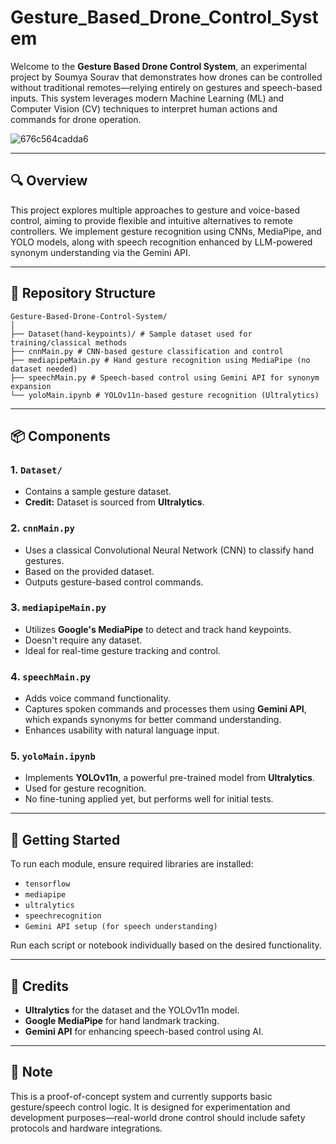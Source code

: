# Gesture_Based_Drone_Control_System

Welcome to the **Gesture Based Drone Control System**, an experimental project by Soumya Sourav that demonstrates how drones can be controlled without traditional remotes—relying entirely on gestures and speech-based inputs. This system leverages modern Machine Learning (ML) and Computer Vision (CV) techniques to interpret human actions and commands for drone operation.

![676c564cadda6](https://github.com/user-attachments/assets/9b942b2a-a0dd-480f-a4c2-8e47b907a1c1)


---

## 🔍 Overview

This project explores multiple approaches to gesture and voice-based control, aiming to provide flexible and intuitive alternatives to remote controllers. We implement gesture recognition using CNNs, MediaPipe, and YOLO models, along with speech recognition enhanced by LLM-powered synonym understanding via the Gemini API.

---

## 📁 Repository Structure
```
Gesture-Based-Drone-Control-System/
│
├── Dataset(hand-keypoints)/ # Sample dataset used for training/classical methods
├── cnnMain.py # CNN-based gesture classification and control
├── mediapipeMain.py # Hand gesture recognition using MediaPipe (no dataset needed)
├── speechMain.py # Speech-based control using Gemini API for synonym expansion
└── yoloMain.ipynb # YOLOv11n-based gesture recognition (Ultralytics)
```


---

## 📦 Components

### 1. `Dataset/`
- Contains a sample gesture dataset.
- **Credit:** Dataset is sourced from **Ultralytics**.

### 2. `cnnMain.py`
- Uses a classical Convolutional Neural Network (CNN) to classify hand gestures.
- Based on the provided dataset.
- Outputs gesture-based control commands.

### 3. `mediapipeMain.py`
- Utilizes **Google's MediaPipe** to detect and track hand keypoints.
- Doesn't require any dataset.
- Ideal for real-time gesture tracking and control.

### 4. `speechMain.py`
- Adds voice command functionality.
- Captures spoken commands and processes them using **Gemini API**, which expands synonyms for better command understanding.
- Enhances usability with natural language input.

### 5. `yoloMain.ipynb`
- Implements **YOLOv11n**, a powerful pre-trained model from **Ultralytics**.
- Used for gesture recognition.
- No fine-tuning applied yet, but performs well for initial tests.

---

## 🚀 Getting Started

To run each module, ensure required libraries are installed:

- `tensorflow`
- `mediapipe`
- `ultralytics`
- `speechrecognition`
- `Gemini API setup (for speech understanding)`

Run each script or notebook individually based on the desired functionality.

---

## 🤝 Credits

- **Ultralytics** for the dataset and the YOLOv11n model.
- **Google MediaPipe** for hand landmark tracking.
- **Gemini API** for enhancing speech-based control using AI.

---

## 📌 Note

This is a proof-of-concept system and currently supports basic gesture/speech control logic. It is designed for experimentation and development purposes—real-world drone control should include safety protocols and hardware integrations.

